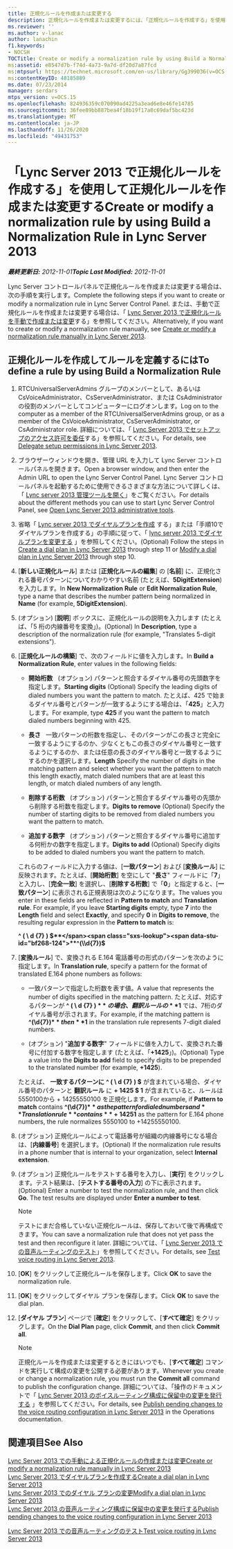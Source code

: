 ```yaml
---
title: 正規化ルールを作成または変更する
description: 正規化ルールを作成または変更するには、「正規化ルールを作成する」を使用します。
ms.reviewer: ''
ms.author: v-lanac
author: lanachin
f1.keywords:
- NOCSH
TOCTitle: Create or modify a normalization rule by using Build a Normalization Rule
ms:assetid: e8547d7b-f74d-4a73-9a7d-df20d7a87fcd
ms:mtpsurl: https://technet.microsoft.com/en-us/library/Gg399036(v=OCS.15)
ms:contentKeyID: 48185889
ms.date: 07/23/2014
manager: serdars
mtps_version: v=OCS.15
ms.openlocfilehash: 824936359c070090ad4225a3ead6e8e46fe14785
ms.sourcegitcommit: 36fee89bb887bea4f18b19f17a8c69daf5bc423d
ms.translationtype: MT
ms.contentlocale: ja-JP
ms.lasthandoff: 11/26/2020
ms.locfileid: "49431753"
---
```

# <a name="create-or-modify-a-normalization-rule-by-using-build-a-normalization-rule-in-lync-server-2013"></a><span data-ttu-id="bf268-103">「Lync Server 2013 で正規化ルールを作成する」を使用して正規化ルールを作成または変更する</span><span class="sxs-lookup"><span data-stu-id="bf268-103">Create or modify a normalization rule by using Build a Normalization Rule in Lync Server 2013</span></span>

<div data-xmlns="http://www.w3.org/1999/xhtml">

<div class="topic" data-xmlns="http://www.w3.org/1999/xhtml" data-msxsl="urn:schemas-microsoft-com:xslt" data-cs="https://msdn.microsoft.com/">

<div data-asp="https://msdn2.microsoft.com/asp">



</div>

<div id="mainSection">

<div id="mainBody"><span data-ttu-id="bf268-104">

<span> </span></span><span class="sxs-lookup"><span data-stu-id="bf268-104">

<span> </span></span></span>

<span data-ttu-id="bf268-105">_**最終更新日:** 2012-11-01_</span><span class="sxs-lookup"><span data-stu-id="bf268-105">_**Topic Last Modified:** 2012-11-01_</span></span>

<span data-ttu-id="bf268-106">Lync Server コントロールパネルで正規化ルールを作成または変更する場合は、次の手順を実行します。</span><span class="sxs-lookup"><span data-stu-id="bf268-106">Complete the following steps if you want to create or modify a normalization rule in Lync Server Control Panel.</span></span> <span data-ttu-id="bf268-107">または、手動で正規化ルールを作成または変更する場合は、「 [Lync Server 2013 で正規化ルールを手動で作成または変更](lync-server-2013-create-or-modify-a-normalization-rule-manually.md)する」を参照してください。</span><span class="sxs-lookup"><span data-stu-id="bf268-107">Alternatively, if you want to create or modify a normalization rule manually, see [Create or modify a normalization rule manually in Lync Server 2013](lync-server-2013-create-or-modify-a-normalization-rule-manually.md).</span></span>

<div>

## <a name="to-define-a-rule-by-using-build-a-normalization-rule"></a><span data-ttu-id="bf268-108">正規化ルールを作成してルールを定義するには</span><span class="sxs-lookup"><span data-stu-id="bf268-108">To define a rule by using Build a Normalization Rule</span></span>

1.  <span data-ttu-id="bf268-109">RTCUniversalServerAdmins グループのメンバーとして、あるいは CsVoiceAdministrator、CsServerAdministrator、または CsAdministrator の役割のメンバーとしてコンピューターにログオンします。</span><span class="sxs-lookup"><span data-stu-id="bf268-109">Log on to the computer as a member of the RTCUniversalServerAdmins group, or as a member of the CsVoiceAdministrator, CsServerAdministrator, or CsAdministrator role.</span></span> <span data-ttu-id="bf268-110">詳細については、「 [Lync Server 2013 でセットアップのアクセス許可を委任](lync-server-2013-delegate-setup-permissions.md)する」を参照してください。</span><span class="sxs-lookup"><span data-stu-id="bf268-110">For details, see [Delegate setup permissions in Lync Server 2013](lync-server-2013-delegate-setup-permissions.md).</span></span>

2.  <span data-ttu-id="bf268-111">ブラウザーウィンドウを開き、管理 URL を入力して Lync Server コントロールパネルを開きます。</span><span class="sxs-lookup"><span data-stu-id="bf268-111">Open a browser window, and then enter the Admin URL to open the Lync Server Control Panel.</span></span> <span data-ttu-id="bf268-112">Lync Server コントロールパネルを起動するために使用できるさまざまな方法について詳しくは、「 [Lync server 2013 管理ツールを開く](lync-server-2013-open-lync-server-administrative-tools.md)」をご覧ください。</span><span class="sxs-lookup"><span data-stu-id="bf268-112">For details about the different methods you can use to start Lync Server Control Panel, see [Open Lync Server 2013 administrative tools](lync-server-2013-open-lync-server-administrative-tools.md).</span></span>

3.  <span data-ttu-id="bf268-113">省略「 [Lync server 2013 でダイヤルプランを作成](lync-server-2013-create-a-dial-plan.md) する」または「手順10でダイヤルプランを作成する」の手順に従って、「 [lync server 2013 でダイヤルプランを変更する](lync-server-2013-modify-a-dial-plan.md) 」を参照してください。</span><span class="sxs-lookup"><span data-stu-id="bf268-113">(Optional) Follow the steps in [Create a dial plan in Lync Server 2013](lync-server-2013-create-a-dial-plan.md) through step 11 or [Modify a dial plan in Lync Server 2013](lync-server-2013-modify-a-dial-plan.md) through step 10.</span></span>

4.  <span data-ttu-id="bf268-114">[**新しい正規化ルール**] または [**正規化ルールの編集**] の [**名前**] に、正規化される番号パターンについてわかりやすい名前 (たとえば、**5DigitExtension**) を入力します。</span><span class="sxs-lookup"><span data-stu-id="bf268-114">In **New Normalization Rule** or **Edit Normalization Rule**, type a name that describes the number pattern being normalized in **Name** (for example, **5DigitExtension**).</span></span>

5.  <span data-ttu-id="bf268-115">(オプション) [**説明**] ボックスに、正規化ルールの説明を入力します (たとえば、「5 桁の内線番号を変換」)。</span><span class="sxs-lookup"><span data-stu-id="bf268-115">(Optional) In **Description**, type a description of the normalization rule (for example, "Translates 5-digit extensions").</span></span>

6.  <span data-ttu-id="bf268-116">[**正規化ルールの構築**] で、次のフィールドに値を入力します。</span><span class="sxs-lookup"><span data-stu-id="bf268-116">In **Build a Normalization Rule**, enter values in the following fields:</span></span>
    
      - <span data-ttu-id="bf268-117">**開始桁数**   (オプション) パターンと照合するダイヤル番号の先頭数字を指定します。</span><span class="sxs-lookup"><span data-stu-id="bf268-117">**Starting digits**   (Optional) Specify the leading digits of dialed numbers you want the pattern to match.</span></span> <span data-ttu-id="bf268-118">たとえば、425 で始まるダイヤル番号とパターンが一致するようにする場合は、「**425**」と入力します。</span><span class="sxs-lookup"><span data-stu-id="bf268-118">For example, type **425** if you want the pattern to match dialed numbers beginning with 425.</span></span>
    
      - <span data-ttu-id="bf268-119">**長さ**   一致パターンの桁数を指定し、そのパターンがこの長さと完全に一致するようにするのか、少なくともこの長さのダイヤル番号と一致するようにするのか、または任意の長さのダイヤル番号と一致するようにするのかを選択します。</span><span class="sxs-lookup"><span data-stu-id="bf268-119">**Length**   Specify the number of digits in the matching pattern and select whether you want the pattern to match this length exactly, match dialed numbers that are at least this length, or match dialed numbers of any length.</span></span>
    
      - <span data-ttu-id="bf268-120">**削除する桁数**   (オプション) パターンと照合するダイヤル番号の先頭から削除する桁数を指定します。</span><span class="sxs-lookup"><span data-stu-id="bf268-120">**Digits to remove**   (Optional) Specify the number of starting digits to be removed from dialed numbers you want the pattern to match.</span></span>
    
      - <span data-ttu-id="bf268-121">**追加する数字**   (オプション) パターンと照合するダイヤル番号に追加する何桁かの数字を指定します。</span><span class="sxs-lookup"><span data-stu-id="bf268-121">**Digits to add**   (Optional) Specify digits to be added to dialed numbers you want the pattern to match.</span></span>
    
    <span data-ttu-id="bf268-p105">これらのフィールドに入力する値は、[**一致パターン**] および [**変換ルール**] に反映されます。たとえば、[**開始桁数**] を空にして "**長さ**" フィールドに「**7**」と入力し、[**完全一致**] を選択し、[**削除する桁数**] で「**0**」と指定すると、[**一致パターン**] に表示される正規表現は次のようになります。</span><span class="sxs-lookup"><span data-stu-id="bf268-p105">The values you enter in these fields are reflected in **Pattern to match** and **Translation rule**. For example, if you leave **Starting digits** empty, type **7** into the **Length** field and select **Exactly**, and specify **0** in **Digits to remove**, the resulting regular expression in the **Pattern to match** is:</span></span>
    
    <span data-ttu-id="bf268-124">**^ ( \\ d {7} ) $**</span><span class="sxs-lookup"><span data-stu-id="bf268-124">**^(\\d{7})$**</span></span>

7.  <span data-ttu-id="bf268-125">[**変換ルール**] で、変換される E.164 電話番号の形式のパターンを次のように指定します。</span><span class="sxs-lookup"><span data-stu-id="bf268-125">In **Translation rule**, specify a pattern for the format of translated E.164 phone numbers as follows:</span></span>
    
      - <span data-ttu-id="bf268-126">一致パターンで指定した桁数を表す値。</span><span class="sxs-lookup"><span data-stu-id="bf268-126">A value that represents the number of digits specified in the matching pattern.</span></span> <span data-ttu-id="bf268-127">たとえば、対応するパターンが **^ ( \\ d {7} ) $** の場合、翻訳ルールの **$1** では、7桁のダイヤル番号が示されます。</span><span class="sxs-lookup"><span data-stu-id="bf268-127">For example, if the matching pattern is **^(\\d{7})$** then **$1** in the translation rule represents 7-digit dialed numbers.</span></span>
    
      - <span data-ttu-id="bf268-128">(オプション) "**追加する数字**" フィールドに値を入力して、変換された番号に付加する数字を指定します (たとえば、「**+1425**」)。</span><span class="sxs-lookup"><span data-stu-id="bf268-128">(Optional) Type a value into the **Digits to add** field to specify digits to be prepended to the translated number (for example, **+1425**).</span></span>
    
    <span data-ttu-id="bf268-129">たとえば、 **一致するパターンに** **^ ( \\ d {7} ) $** が含まれている場合、ダイヤル番号のパターンと **翻訳ルール** に **+ 1425 $ 1** が含まれていると、ルールは5550100から + 14255550100 を正規化します。</span><span class="sxs-lookup"><span data-stu-id="bf268-129">For example, if **Pattern to match** contains **^(\\d{7})$** as the pattern for dialed numbers and **Translation rule** contains **+1425$1** as the pattern for E.164 phone numbers, the rule normalizes 5550100 to +14255550100.</span></span>

8.  <span data-ttu-id="bf268-130">(オプション) 正規化ルールによって電話番号が組織の内線番号になる場合は、[**内線番号**] を選択します。</span><span class="sxs-lookup"><span data-stu-id="bf268-130">(Optional) If the normalization rule results in a phone number that is internal to your organization, select **Internal extension**.</span></span>

9.  <span data-ttu-id="bf268-p107">(オプション) 正規化ルールをテストする番号を入力し、[**実行**] をクリックします。テスト結果は、[**テストする番号の入力**] の下に表示されます。</span><span class="sxs-lookup"><span data-stu-id="bf268-p107">(Optional) Enter a number to test the normalization rule, and then click **Go**. The test results are displayed under **Enter a number to test**.</span></span>
    
    <div>
    

    > [!NOTE]
    > <span data-ttu-id="bf268-133">テストにまだ合格していない正規化ルールは、保存しておいて後で再構成できます。</span><span class="sxs-lookup"><span data-stu-id="bf268-133">You can save a normalization rule that does not yet pass the test and then reconfigure it later.</span></span> <span data-ttu-id="bf268-134">詳細については、「 <A href="lync-server-2013-test-voice-routing.md">Lync Server 2013 での音声ルーティングのテスト</A>」を参照してください。</span><span class="sxs-lookup"><span data-stu-id="bf268-134">For details, see <A href="lync-server-2013-test-voice-routing.md">Test voice routing in Lync Server 2013</A>.</span></span>

    
    </div>

10. <span data-ttu-id="bf268-135">[**OK**] をクリックして正規化ルールを保存します。</span><span class="sxs-lookup"><span data-stu-id="bf268-135">Click **OK** to save the normalization rule.</span></span>

11. <span data-ttu-id="bf268-136">[**OK**] をクリックしてダイヤル プランを保存します。</span><span class="sxs-lookup"><span data-stu-id="bf268-136">Click **OK** to save the dial plan.</span></span>

12. <span data-ttu-id="bf268-137">[**ダイヤル プラン**] ページで [**確定**] をクリックして、[**すべて確定**] をクリックします。</span><span class="sxs-lookup"><span data-stu-id="bf268-137">On the **Dial Plan** page, click **Commit**, and then click **Commit all**.</span></span>
    
    <div>
    

    > [!NOTE]
    > <span data-ttu-id="bf268-138">正規化ルールを作成または変更するときにはいつでも、[<STRONG>すべて確定</STRONG>] コマンドを実行して構成の変更を公開する必要があります。</span><span class="sxs-lookup"><span data-stu-id="bf268-138">Whenever you create or change a normalization rule, you must run the <STRONG>Commit all</STRONG> command to publish the configuration change.</span></span> <span data-ttu-id="bf268-139">詳細については、「操作のドキュメントで「 <A href="lync-server-2013-publish-pending-changes-to-the-voice-routing-configuration.md">Lync Server 2013 のボイスルーティング構成に保留中の変更を発行する</A> 」を参照してください。</span><span class="sxs-lookup"><span data-stu-id="bf268-139">For details, see <A href="lync-server-2013-publish-pending-changes-to-the-voice-routing-configuration.md">Publish pending changes to the voice routing configuration in Lync Server 2013</A> in the Operations documentation.</span></span>

    
    </div>

</div>

<div>

## <a name="see-also"></a><span data-ttu-id="bf268-140">関連項目</span><span class="sxs-lookup"><span data-stu-id="bf268-140">See Also</span></span>


[<span data-ttu-id="bf268-141">Lync Server 2013 での手動による正規化ルールの作成または変更</span><span class="sxs-lookup"><span data-stu-id="bf268-141">Create or modify a normalization rule manually in Lync Server 2013</span></span>](lync-server-2013-create-or-modify-a-normalization-rule-manually.md)  
[<span data-ttu-id="bf268-142">Lync Server 2013 でダイヤルプランを作成する</span><span class="sxs-lookup"><span data-stu-id="bf268-142">Create a dial plan in Lync Server 2013</span></span>](lync-server-2013-create-a-dial-plan.md)  
[<span data-ttu-id="bf268-143">Lync Server 2013 でのダイヤル プランの変更</span><span class="sxs-lookup"><span data-stu-id="bf268-143">Modify a dial plan in Lync Server 2013</span></span>](lync-server-2013-modify-a-dial-plan.md)  
[<span data-ttu-id="bf268-144">Lync Server 2013 の音声ルーティング構成に保留中の変更を発行する</span><span class="sxs-lookup"><span data-stu-id="bf268-144">Publish pending changes to the voice routing configuration in Lync Server 2013</span></span>](lync-server-2013-publish-pending-changes-to-the-voice-routing-configuration.md)  


[<span data-ttu-id="bf268-145">Lync Server 2013 での音声ルーティングのテスト</span><span class="sxs-lookup"><span data-stu-id="bf268-145">Test voice routing in Lync Server 2013</span></span>](lync-server-2013-test-voice-routing.md)  
  

<span data-ttu-id="bf268-146"></div>

</div>

<span> </span>

</div>

</div>

</span><span class="sxs-lookup"><span data-stu-id="bf268-146"></div>

</div>

<span> </span>

</div>

</div>

</span></span></div>

